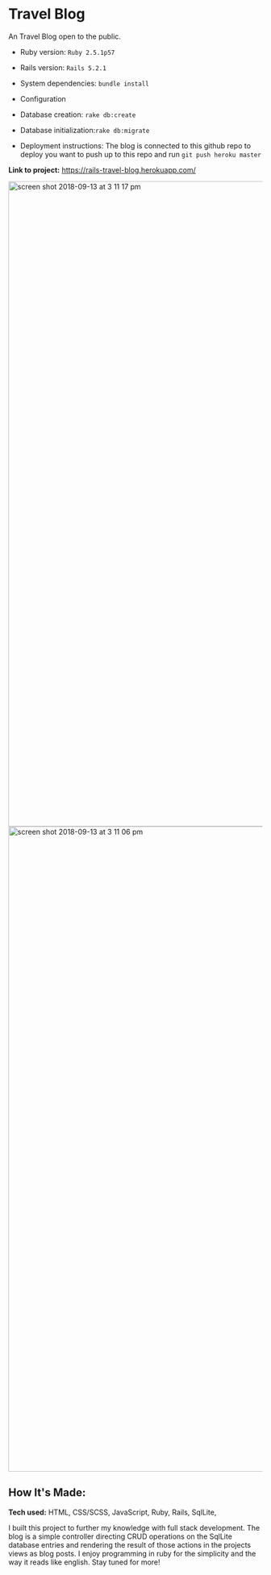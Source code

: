 # Travel Blog
An Travel Blog open to the public.

* Ruby version: `Ruby 2.5.1p57`

* Rails version: `Rails 5.2.1`

* System dependencies: `bundle install`

* Configuration

* Database creation: `rake db:create`

* Database initialization:`rake db:migrate`

* Deployment instructions: The blog is connected to this github repo to deploy you want to push up to this repo and run `git push heroku master`

**Link to project:** https://rails-travel-blog.herokuapp.com/

<img width="1280" alt="screen shot 2018-09-13 at 3 11 17 pm" src="https://user-images.githubusercontent.com/29260507/45510154-63485780-b767-11e8-967e-3c1eab43feb5.png">
<img width="1280" alt="screen shot 2018-09-13 at 3 11 06 pm" src="https://user-images.githubusercontent.com/29260507/45510166-6b07fc00-b767-11e8-8765-1fa0fb92c828.png">

## How It's Made:

**Tech used:** HTML, CSS/SCSS, JavaScript, Ruby, Rails, SqlLite, 

I built this project to further my knowledge with full stack development. The blog is a simple controller directing CRUD operations on the SqlLite database entries and rendering the result of those actions in the projects views as blog posts. I enjoy programming in ruby for the simplicity and the way it reads like english. Stay tuned for more!




